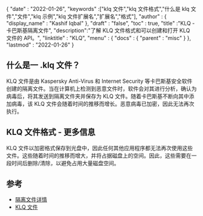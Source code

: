 {
  "date" : "2022-01-26",
  "keywords" :["klq 文件","klq 文件格式","什么是 klq 文件","文件","klq 示例","klq 文件扩展名","扩展名","格式"],
  "author" : {
    "display_name" : "Kashif Iqbal"
},
  "draft" : "false",
  "toc" : true,
  "title" :"KLQ - 卡巴斯基隔离文件",
  "description":"了解 KLQ 文件格式和可以创建和打开 KLQ 文件的 API。",
  "linktitle" : "KLQ",
  "menu" : {
    "docs" : {
      "parent" : "misc"
}
},
  "lastmod" : "2022-01-26"
}

## 什么是一 .klq 文件？

KLQ 文件是由 Kaspersky Anti-Virus 和 Internet Security 等卡巴斯基安全软件创建的隔离文件。当在计算机上检测到恶意文件时，软件会对其进行分析，确认为病毒后，将其发送到隔离文件夹并保存为 KLQ 文件。随着卡巴斯基不断向其中添加病毒，该 KLQ 文件会随着时间的推移而增长。恶意病毒已加密，因此无法再次执行。

## KLQ 文件格式 - 更多信息

KLQ 文件以加密格式保存到光盘中，因此任何其他应用程序都无法再次使用这些文件。这些随着时间的推移而增大，并将占据磁盘上的空间。因此，这些需要在一段时间后删除/清除，以避免占用大量磁盘空间。

## 参考

* [隔离文件详情](https://forum.kaspersky.com/)
* [KLQ 文件](https://community.kaspersky.com/search?q=klq%20file)

